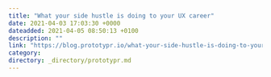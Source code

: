 ```yaml
---
title: "What your side hustle is doing to your UX career"
date: 2021-04-03 17:03:30 +0000
dateadded: 2021-04-05 08:50:13 +0100
description: ""
link: "https://blog.prototypr.io/what-your-side-hustle-is-doing-to-your-ux-career-927e80a9aeac?source=rss----eb297ea1161a---4"
category:
directory: _directory/prototypr.md
---
```

